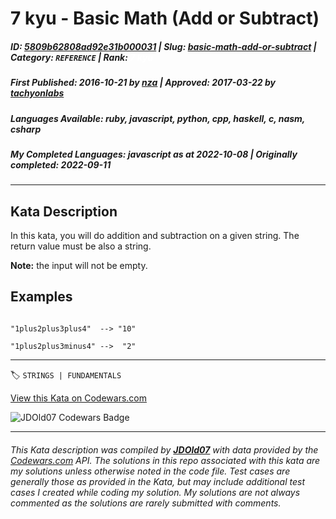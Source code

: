 # 7 kyu - Basic Math (Add or Subtract)

##### **ID**: [5809b62808ad92e31b000031](https://www.codewars.com/kata/5809b62808ad92e31b000031) | **Slug**: [basic-math-add-or-subtract](https://www.codewars.com/kata/5809b62808ad92e31b000031) | **Category**: `REFERENCE` | **Rank**: <span style="color:white">7 kyu</span>

##### **First Published**: 2016-10-21 ***by*** [nza](https://www.codewars.com/users/nza) | **Approved**: 2017-03-22 ***by*** [tachyonlabs](https://www.codewars.com/users/tachyonlabs)

##### **Languages Available**: ruby, javascript, python, cpp, haskell, c, nasm, csharp

##### **My Completed Languages**: javascript ***as at*** 2022-10-08 | **Originally completed**: 2022-09-11

---

## Kata Description


In this kata, you will do addition and subtraction on a given string. The return value must be also a string.



**Note:** the input will not be empty.



## Examples



```

"1plus2plus3plus4"  --> "10"

"1plus2plus3minus4" -->  "2"

```

---


🏷 `STRINGS | FUNDAMENTALS`


[View this Kata on Codewars.com](https://www.codewars.com/kata/5809b62808ad92e31b000031)

![](https://www.codewars.com/users/jdold07/badges/large "JDOld07 Codewars Badge")

---

###### *This Kata description was compiled by [**JDOld07**](https://tpstech.dev) with data provided by the [Codewars.com](https://www.codewars.com) API.  The solutions in this repo associated with this kata are my solutions unless otherwise noted in the code file.  Test cases are generally those as provided in the Kata, but may include additional test cases I created while coding my solution.  My solutions are not always commented as the solutions are rarely submitted with comments.*
